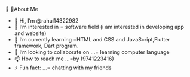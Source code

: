 🔗 🧠About Me

- 👋 Hi, I’m @rahul14322982
- 👀 I’m interested in = software field (i am interested in developing app and website)
- 🌱 I’m currently learning =HTML and CSS and JavaScript,Flutter framework, Dart program.
- 💞️ I’m looking to collaborate on ...= learning computer language 
- 📫 How to reach me ...=by (9741223416)
- ⚡ Fun fact: ...=
chatting with my friends 
<!---
rahul14322982/rahul14322982 is a ✨ special ✨ repository because its `README.md` (this file) appears on your GitHub profile.
You can click the Preview link to take a look at your changes.
--->
